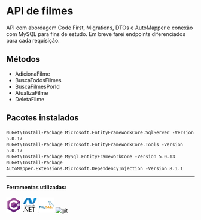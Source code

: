# API de filmes

API com abordagem Code First, Migrations, DTOs e AutoMapper e conexão com MySQL para fins de estudo. Em breve farei endpoints diferenciados para cada requisição.

## Métodos

 - AdicionaFilme  
 - BuscaTodosFilmes 
 - BuscaFilmesPorId 
 - AtualizaFilme    
 - DeletaFilme

## Pacotes instalados

```
NuGet\Install-Package Microsoft.EntityFrameworkCore.SqlServer -Version 5.0.17
NuGet\Install-Package Microsoft.EntityFrameworkCore.Tools -Version 5.0.17
NuGet\Install-Package MySql.EntityFrameworkCore -Version 5.0.13
NuGet\Install-Package AutoMapper.Extensions.Microsoft.DependencyInjection -Version 8.1.1
```
---
#### Ferramentas utilizadas: 
<p align="left">
<img src="https://raw.githubusercontent.com/devicons/devicon/master/icons/csharp/csharp-original.svg" alt="csharp" width="40" height="40"/> </a> <a href="https://dotnet.microsoft.com/" target="_blank" rel="noreferrer"> <img src="https://raw.githubusercontent.com/devicons/devicon/master/icons/dot-net/dot-net-original-wordmark.svg" alt="dotnet" width="40" height="40"/> </a><a href="https://www.mysql.com" target="_blank" rel="noreferrer">
<img src="https://raw.githubusercontent.com/devicons/devicon/master/icons/mysql/mysql-original-wordmark.svg" alt="mysql" width="40" height="40"/></a><a href="https://www.w3.org/html/" target="_blank" rel="noreferrer"> <a href="https://git-scm.com/" target="_blank" rel="noreferrer"> <img src="https://www.vectorlogo.zone/logos/git-scm/git-scm-icon.svg" alt="git" width="40" height="40"/>
